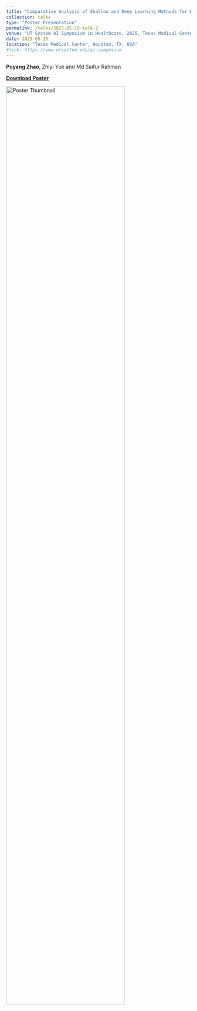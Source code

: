 ```yaml
---
title: "Comparative Analysis of Shallow and Deep Learning Methods for Diabetes Prediction Using the Pima Indians Dataset."
collection: talks
type: "Poster Presentation"
permalink: /talks/2025-05-15-talk-2
venue: "UT System AI Symposium in Healthcare, 2025, Texas Medical Center"
date: 2025-05-15
location: "Texas Medical Center, Houston, TX, USA"
#link: https://www.utsystem.edu/ai-symposium
---
```


**Puyang Zhao**, Zhiyi Yue and Md Saifur Rahman

**[Download Poster](/files/PimaPoster.pdf)**

<a href="/files/PimaPoster.pdf" target="_blank">
  <img src="/files/PimaPoster_thumbnail.png" alt="Poster Thumbnail" style="width:80%;">
</a>


